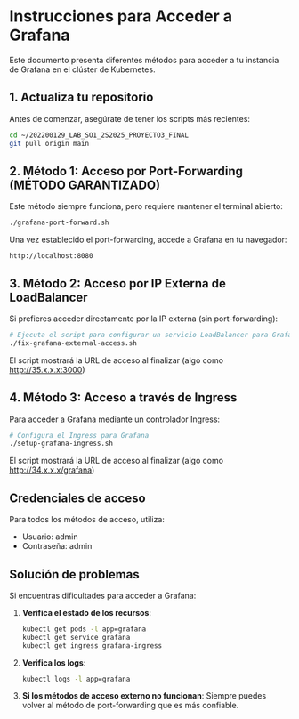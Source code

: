 # Instrucciones para Acceder a Grafana

Este documento presenta diferentes métodos para acceder a tu instancia de Grafana en el clúster de Kubernetes.

## 1. Actualiza tu repositorio

Antes de comenzar, asegúrate de tener los scripts más recientes:

```bash
cd ~/202200129_LAB_SO1_2S2025_PROYECTO3_FINAL
git pull origin main
```

## 2. Método 1: Acceso por Port-Forwarding (MÉTODO GARANTIZADO)

Este método siempre funciona, pero requiere mantener el terminal abierto:

```bash
./grafana-port-forward.sh
```

Una vez establecido el port-forwarding, accede a Grafana en tu navegador:
```
http://localhost:8080
```

## 3. Método 2: Acceso por IP Externa de LoadBalancer

Si prefieres acceder directamente por la IP externa (sin port-forwarding):

```bash
# Ejecuta el script para configurar un servicio LoadBalancer para Grafana
./fix-grafana-external-access.sh
```

El script mostrará la URL de acceso al finalizar (algo como http://35.x.x.x:3000)

## 4. Método 3: Acceso a través de Ingress

Para acceder a Grafana mediante un controlador Ingress:

```bash
# Configura el Ingress para Grafana
./setup-grafana-ingress.sh
```

El script mostrará la URL de acceso al finalizar (algo como http://34.x.x.x/grafana)

## Credenciales de acceso

Para todos los métodos de acceso, utiliza:
- Usuario: admin
- Contraseña: admin

## Solución de problemas

Si encuentras dificultades para acceder a Grafana:

1. **Verifica el estado de los recursos**:
   ```bash
   kubectl get pods -l app=grafana
   kubectl get service grafana
   kubectl get ingress grafana-ingress
   ```

2. **Verifica los logs**:
   ```bash
   kubectl logs -l app=grafana
   ```

3. **Si los métodos de acceso externo no funcionan**:
   Siempre puedes volver al método de port-forwarding que es más confiable.